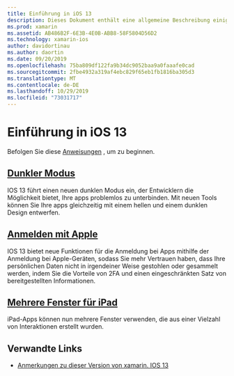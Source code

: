 ```yaml
---
title: Einführung in iOS 13
description: Dieses Dokument enthält eine allgemeine Beschreibung einiger IOS 13-APIs, für die die Vorschauversion von xamarin Bindungen C# bereitstellt.
ms.prod: xamarin
ms.assetid: AB486B2F-6E3B-4E0B-ABB8-58F5804D56D2
ms.technology: xamarin-ios
author: davidortinau
ms.author: daortin
ms.date: 09/20/2019
ms.openlocfilehash: 75ba809df122fa9b34dc9052baa9a0faaafe0cad
ms.sourcegitcommit: 2fbe4932a319af4ebc829f65eb1fb1816ba305d3
ms.translationtype: MT
ms.contentlocale: de-DE
ms.lasthandoff: 10/29/2019
ms.locfileid: "73031717"
---
```

# <a name="introduction-to-ios-13"></a>Einführung in iOS 13

Befolgen Sie diese [Anweisungen](~/ios/platform/ios13/get-started.md) , um zu beginnen.

## <a name="dark-modedark-modemd"></a>[Dunkler Modus](dark-mode.md)

IOS 13 führt einen neuen dunklen Modus ein, der Entwicklern die Möglichkeit bietet, Ihre apps problemlos zu unterbinden. Mit neuen Tools können Sie Ihre apps gleichzeitig mit einem hellen und einem dunklen Design entwerfen.

## <a name="sign-in-with-applesign-inmd"></a>[Anmelden mit Apple](sign-in.md)

IOS 13 bietet neue Funktionen für die Anmeldung bei Apps mithilfe der Anmeldung bei Apple-Geräten, sodass Sie mehr Vertrauen haben, dass Ihre persönlichen Daten nicht in irgendeiner Weise gestohlen oder gesammelt werden, indem Sie die Vorteile von 2FA und einen eingeschränkten Satz von bereitgestellten Informationen.

## <a name="multiple-windows-for-ipadmulti-window-ipadmd"></a>[Mehrere Fenster für iPad](multi-window-ipad.md)

iPad-Apps können nun mehrere Fenster verwenden, die aus einer Vielzahl von Interaktionen erstellt wurden.

## <a name="related-links"></a>Verwandte Links

- [Anmerkungen zu dieser Version von xamarin. IOS 13](/xamarin/ios/release-notes/13/13.0)
